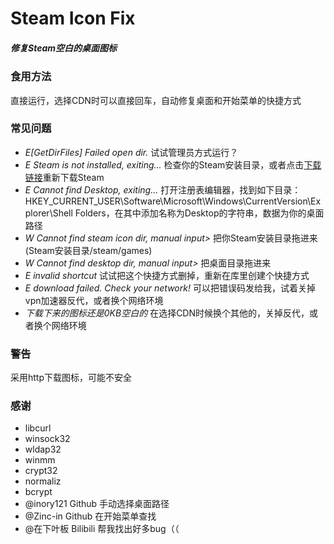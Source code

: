 # Steam Icon Fix
##### 修复Steam空白的桌面图标
### 食用方法
直接运行，选择CDN时可以直接回车，自动修复桌面和开始菜单的快捷方式
### 常见问题
- _E[GetDirFiles] Failed open dir._ 试试管理员方式运行？
- _E Steam is not installed, exiting..._ 检查你的Steam安装目录，或者点击[下载链接](https://store.steampowered.com/about/)重新下载Steam
- _E Cannot find Desktop, exiting..._ 打开注册表编辑器，找到如下目录：HKEY_CURRENT_USER\Software\Microsoft\Windows\CurrentVersion\Explorer\Shell Folders，在其中添加名称为Desktop的字符串，数据为你的桌面路径
- _W Cannot find steam icon dir, manual input>_ 把你Steam安装目录拖进来(Steam安装目录/steam/games)
- _W Cannot find desktop dir, manual input>_ 把桌面目录拖进来
- _E invalid shortcut_ 试试把这个快捷方式删掉，重新在库里创建个快捷方式
- _E download failed. Check your network!_ 可以把错误码发给我，试着关掉vpn加速器反代，或者换个网络环境
- _下载下来的图标还是0KB空白的_ 在选择CDN时候换个其他的，关掉反代，或者换个网络环境
### 警告
采用http下载图标，可能不安全
### 感谢
- libcurl
- winsock32
- wldap32
- winmm
- crypt32
- normaliz
- bcrypt
- @inory121 Github 手动选择桌面路径
- @Zinc-in Github 在开始菜单查找
- @在下叶板 Bilibili 帮我找出好多bug（（